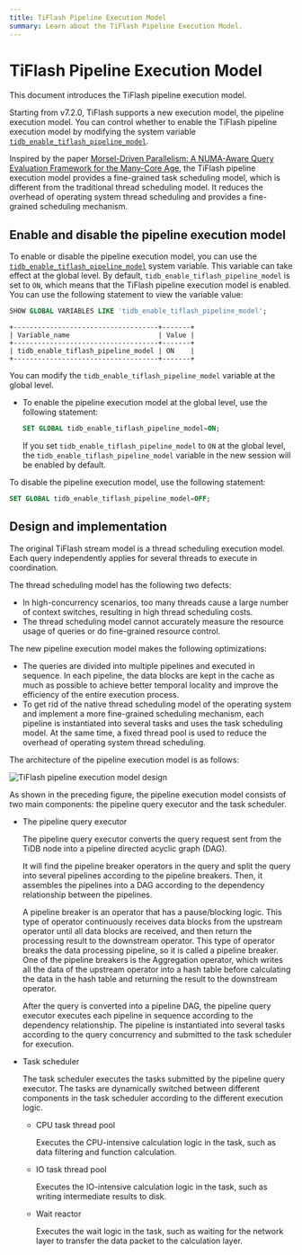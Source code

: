 ```yaml
---
title: TiFlash Pipeline Execution Model
summary: Learn about the TiFlash Pipeline Execution Model.
---
```


# TiFlash Pipeline Execution Model

This document introduces the TiFlash pipeline execution model.

Starting from v7.2.0, TiFlash supports a new execution model, the pipeline execution model. You can control whether to enable the TiFlash pipeline execution model by modifying the system variable [`tidb_enable_tiflash_pipeline_model`](/system-variables.md#tidb_enable_tiflash_pipeline_model-new-in-v720).

Inspired by the paper [Morsel-Driven Parallelism: A NUMA-Aware Query Evaluation Framework for the Many-Core Age](https://dl.acm.org/doi/10.1145/2588555.2610507), the TiFlash pipeline execution model provides a fine-grained task scheduling model, which is different from the traditional thread scheduling model. It reduces the overhead of operating system thread scheduling and provides a fine-grained scheduling mechanism.

## Enable and disable the pipeline execution model

To enable or disable the pipeline execution model, you can use the [`tidb_enable_tiflash_pipeline_model`](/system-variables.md#tidb_enable_tiflash_pipeline_model-new-in-v720) system variable. This variable can take effect at the global level. By default, `tidb_enable_tiflash_pipeline_model` is set to `ON`, which means that the TiFlash pipeline execution model is enabled. You can use the following statement to view the variable value:

```sql
SHOW GLOBAL VARIABLES LIKE 'tidb_enable_tiflash_pipeline_model';
```

```
+------------------------------------+-------+
| Variable_name                      | Value |
+------------------------------------+-------+
| tidb_enable_tiflash_pipeline_model | ON    |
+------------------------------------+-------+
```

You can modify the `tidb_enable_tiflash_pipeline_model` variable at the global level.

- To enable the pipeline execution model at the global level, use the following statement:

    ```sql
    SET GLOBAL tidb_enable_tiflash_pipeline_model=ON;
    ```

    If you set `tidb_enable_tiflash_pipeline_model` to `ON` at the global level, the `tidb_enable_tiflash_pipeline_model` variable in the new session will be enabled by default.

To disable the pipeline execution model, use the following statement:

```sql
SET GLOBAL tidb_enable_tiflash_pipeline_model=OFF;
```

## Design and implementation

The original TiFlash stream model is a thread scheduling execution model. Each query independently applies for several threads to execute in coordination.

The thread scheduling model has the following two defects:

- In high-concurrency scenarios, too many threads cause a large number of context switches, resulting in high thread scheduling costs.
- The thread scheduling model cannot accurately measure the resource usage of queries or do fine-grained resource control.

The new pipeline execution model makes the following optimizations:

- The queries are divided into multiple pipelines and executed in sequence. In each pipeline, the data blocks are kept in the cache as much as possible to achieve better temporal locality and improve the efficiency of the entire execution process.
- To get rid of the native thread scheduling model of the operating system and implement a more fine-grained scheduling mechanism, each pipeline is instantiated into several tasks and uses the task scheduling model. At the same time, a fixed thread pool is used to reduce the overhead of operating system thread scheduling.

The architecture of the pipeline execution model is as follows:

![TiFlash pipeline execution model design](/media/tiflash/tiflash-pipeline-model.png)

As shown in the preceding figure, the pipeline execution model consists of two main components: the pipeline query executor and the task scheduler.

- The pipeline query executor

    The pipeline query executor converts the query request sent from the TiDB node into a pipeline directed acyclic graph (DAG).

    It will find the pipeline breaker operators in the query and split the query into several pipelines according to the pipeline breakers. Then, it assembles the pipelines into a DAG according to the dependency relationship between the pipelines.

    A pipeline breaker is an operator that has a pause/blocking logic. This type of operator continuously receives data blocks from the upstream operator until all data blocks are received, and then return the processing result to the downstream operator. This type of operator breaks the data processing pipeline, so it is called a pipeline breaker. One of the pipeline breakers is the Aggregation operator, which writes all the data of the upstream operator into a hash table before calculating the data in the hash table and returning the result to the downstream operator.

    After the query is converted into a pipeline DAG, the pipeline query executor executes each pipeline in sequence according to the dependency relationship. The pipeline is instantiated into several tasks according to the query concurrency and submitted to the task scheduler for execution.

- Task scheduler

    The task scheduler executes the tasks submitted by the pipeline query executor. The tasks are dynamically switched between different components in the task scheduler according to the different execution logic.

    - CPU task thread pool

        Executes the CPU-intensive calculation logic in the task, such as data filtering and function calculation.

    - IO task thread pool

        Executes the IO-intensive calculation logic in the task, such as writing intermediate results to disk.

    - Wait reactor

        Executes the wait logic in the task, such as waiting for the network layer to transfer the data packet to the calculation layer.
